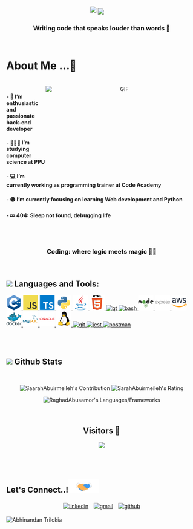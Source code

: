 
<div align="center" style="margin-top: 20px;">
    <b>
        <img src="https://readme-typing-svg.herokuapp.com?font=Fira+Code&size=30&pause=1000&color=F7F7F7&random=false&width=700&lines=Hello+there!+🙋🏻‍♀️+I'm+Sarah+Abu+irmeileh" style="display: inline-block; vertical-align: top;">
    </b>
    <img src="https://media.giphy.com/media/hvRJCLFzcasrR4ia7z/giphy.gif" width="40" style="display: inline-block; margin-top: 5px;">
</div>


<h3 align="center">Writing code that speaks louder than words 🌠</h3>

<br>

<h1 >About Me ...🪻</h1>
<a target="_blank" align="center">
<br>
  <img align="right" top="100" height="250" width="400" alt="GIF" src="https://media.giphy.com/media/v1.Y2lkPTc5MGI3NjExZzd5d2ViODNvcnhjN29sa2ZwMTlsMnJ5b2FnMGNiNGFvNDVjMHU2NiZlcD12MV9pbnRlcm5hbF9naWZfYnlfaWQmY3Q9Zw/L1R1tvI9svkIWwpVYr/giphy.gif">
</a>


####  -  🔭 I’m enthusiastic and passionate back-end developer

#### -  👩🏻‍💻 I’m studying computer science at PPU
  
#### -  💻 I’m currently working as programming trainer at Code Academy
  
#### -  🟣 I’m currently focusing on learning Web development and Python

#### -  💤 **404:** Sleep not found, debugging life 

<br> <br> <h3  align="center">  **Coding:**  where logic meets magic 🧠🔮 </h3> <br>

## <img src="https://media2.giphy.com/media/QssGEmpkyEOhBCb7e1/giphy.gif?cid=ecf05e47a0n3gi1bfqntqmob8g9aid1oyj2wr3ds3mg700bl&rid=giphy.gif" width ="25"><b> Languages and Tools:
</b>
<p align="left"> <a href="https://www.w3schools.com/cpp/" target="_blank" rel="noreferrer"> <img src="https://raw.githubusercontent.com/devicons/devicon/master/icons/cplusplus/cplusplus-original.svg" alt="cplusplus" width="40" height="40"/><a href="https://developer.mozilla.org/en-US/docs/Web/JavaScript" target="_blank" rel="noreferrer"> <img src="https://raw.githubusercontent.com/devicons/devicon/master/icons/javascript/javascript-original.svg" alt="javascript" width="40" height="40"/> </a>    <a href="https://www.typescriptlang.org/" target="_blank" rel="noreferrer"> <img src="https://raw.githubusercontent.com/devicons/devicon/master/icons/typescript/typescript-original.svg" alt="typescript" width="40" height="40"/> </a>    <a href="https://www.python.org" target="_blank" rel="noreferrer"> <img src="https://raw.githubusercontent.com/devicons/devicon/master/icons/python/python-original.svg" alt="python" width="40" height="40"/> </a>   <a href="https://www.java.com" target="_blank" rel="noreferrer"> <img src="https://raw.githubusercontent.com/devicons/devicon/master/icons/java/java-original.svg" alt="java" width="40" height="40"/> </a> <a href="https://www.w3.org/html/" target="_blank" rel="noreferrer"> <img src="https://raw.githubusercontent.com/devicons/devicon/master/icons/html5/html5-original-wordmark.svg" alt="html5" width="40" height="40"/> </a> <a href="https://www.qt.io/" target="_blank" rel="noreferrer"> <img src="https://upload.wikimedia.org/wikipedia/commons/0/0b/Qt_logo_2016.svg" alt="qt" width="40" height="40"/> </a>   <a href="https://www.gnu.org/software/bash/" target="_blank" rel="noreferrer"> <img src="https://www.vectorlogo.zone/logos/gnu_bash/gnu_bash-icon.svg" alt="bash" width="40" height="40"/>  <a href="https://nodejs.org" target="_blank" rel="noreferrer"> <img src="https://raw.githubusercontent.com/devicons/devicon/master/icons/nodejs/nodejs-original-wordmark.svg" alt="nodejs" width="40" height="40"/> </a>  <a href="https://expressjs.com" target="_blank" rel="noreferrer"> <img src="https://raw.githubusercontent.com/devicons/devicon/master/icons/express/express-original-wordmark.svg" alt="express" width="40" height="40"/> </a> </a> <a href="https://aws.amazon.com" target="_blank" rel="noreferrer"> <img src="https://raw.githubusercontent.com/devicons/devicon/master/icons/amazonwebservices/amazonwebservices-original-wordmark.svg" alt="aws" width="40" height="40"/> </a>    <a href="https://www.docker.com/" target="_blank" rel="noreferrer"> <img src="https://raw.githubusercontent.com/devicons/devicon/master/icons/docker/docker-original-wordmark.svg" alt="docker" width="40" height="40"/>  <a href="https://www.mysql.com/" target="_blank" rel="noreferrer"> <img src="https://raw.githubusercontent.com/devicons/devicon/master/icons/mysql/mysql-original-wordmark.svg" alt="mysql" width="40" height="40"/> </a>  <a href="https://www.oracle.com/" target="_blank" rel="noreferrer"> <img src="https://raw.githubusercontent.com/devicons/devicon/master/icons/oracle/oracle-original.svg" alt="oracle" width="40" height="40"/> </a>  <a href="https://www.linux.org/" target="_blank" rel="noreferrer"> <img src="https://raw.githubusercontent.com/devicons/devicon/master/icons/linux/linux-original.svg" alt="linux" width="40" height="40"/> </a>    <a href="https://git-scm.com/" target="_blank" rel="noreferrer"> <img src="https://www.vectorlogo.zone/logos/git-scm/git-scm-icon.svg" alt="git" width="40" height="40"/> </a>  <a href="https://jestjs.io" target="_blank" rel="noreferrer"> <img src="https://www.vectorlogo.zone/logos/jestjsio/jestjsio-icon.svg" alt="jest" width="40" height="40"/> </a>  <a href="https://postman.com" target="_blank" rel="noreferrer"> <img src="https://www.vectorlogo.zone/logos/getpostman/getpostman-icon.svg" alt="postman" width="40" height="40"/> </a> </p>
<br> <br>


<p align="left">    </p>

## <img src="https://media.giphy.com/media/iY8CRBdQXODJSCERIr/giphy.gif" width="35"><b> Github Stats </b>
<br>

<p align="center">
  <!-- GitHub Stats -->
  <img src="https://github-readme-stats.vercel.app/api?username=SarahAbuirmeileh&count_private=true&theme=jolly&hide_border=true" alt="SaarahAbuirmeileh's Contribution" width=400>
  <!-- GitHub Streak Stats -->
  <img src="https://github-readme-streak-stats.herokuapp.com?user=SarahAbuirmeileh&count_private=true&theme=jolly&hide_border=true" alt="SarahAbuirmeileh's Rating" width=440>
</p>

<p align = "center">
 <img src = "https://github-readme-stats.vercel.app/api/top-langs?username=SarahAbuirmeileh&show_icons=true&count_private=true&locale=en&layout=compact&langs_count=10&hide_border=true&bg_color=291b3e&title_color=ff64da&text_color=fcfcfc&icon_color=fcfcfc" alt = "RaghadAbusamor's Languages/Frameworks" width = 350 />
</p>

<br> 



<h2 align="center">Visitors 👀</h2>
<div align="center" >
  <img src="https://profile-counter.glitch.me/SarahAbuirmeileh/count.svg"></img>
</div>


<br><br>
## <b> Let's Connect..!</b><img src="https://github.com/0xAbdulKhalid/0xAbdulKhalid/raw/main/assets/mdImages/handshake.gif" width ="80">
<p align="center">
	<a href="https://www.linkedin.com/in/sarah-abu-irmeileh-9011b2276/"><img alt="linkedin" width="10%" style="padding:5px" src="https://img.icons8.com/clouds/100/000000/linkedin.png"/></a>
	<a href="mailto:sarahabuirmeileh@gmail.com"><img alt="gmail" width="10%" style="padding:5px" src="https://img.icons8.com/clouds/100/000000/gmail.png"/></a>
 	<a href="https://github.com/SarahAbuirmeileh"><img alt="github" width="10%" style="padding:5px" src="https://img.icons8.com/clouds/100/000000/github.png"/></a>
</p>


![Abhinandan Trilokia](https://camo.githubusercontent.com/0aa7a69beed6e72dfb8c83ac3f5e73c298a06e328575b37d1bbfd72e1a486add/68747470733a2f2f63617073756c652d72656e6465722e76657263656c2e6170702f6170693f747970653d776176696e6726636f6c6f723d6772616469656e74266865696768743d3135302673656374696f6e3d666f6f746572)
